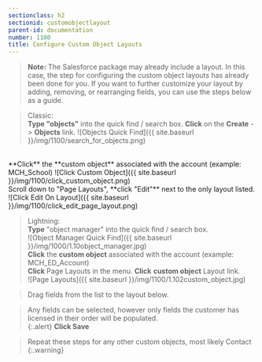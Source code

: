 ```yaml
---
sectionclass: h2
sectionid: customobjectlayout
parent-id: documentation
number: 1100
title: Configure Custom Object Layouts
---
```


>**Note:** The Salesforce package may already include a layout.  In this case, the step for configuring the custom object layouts has already been done for you.  If you want to further customize your layout by adding, removing, or rearranging fields, you can use the steps below as a guide.

>Classic:  
**Type "objects"** into the quick find / search box. **Click** on the **Create** -> **Objects** link.
![Objects Quick Find]({{ site.baseurl }}/img/1100/search_for_objects.png)  
<br>
**Click** the **custom object** associated with the account (example: MCH_School)
![Click Custom Object]({{ site.baseurl }}/img/1100/click_custom_object.png)  
<br>
Scroll down to "Page Layouts", **click "Edit"** next to the only layout listed.
![Click Edit On Layout]({{ site.baseurl }}/img/1100/click_edit_page_layout.png)  

>Lightning:  
**Type** "object manager" into the quick find / search box.  
![Object Manager Quick Find]({{ site.baseurl }}/img/1000/1.10object_manager.jpg)  
**Click** the **custom object** associated with the account (example: MCH_ED_Account)  
**Click** Page Layouts in the menu.  **Click** **custom object** Layout link.   
![Page Layouts]({{ site.baseurl }}/img/1100/1.102custom_object.jpg)  

>Drag fields from the list to the layout below.  


>Any fields can be selected, however only fields the customer has licensed in their order will be populated.  
{:.alert}
>**Click Save**  

>Repeat these steps for any other custom objects, most likely Contact
{:.warning}
